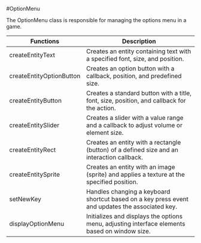 #OptionMenu

The OptionMenu class is responsible for managing the options menu in a game. 

| Functions                          | Description                                                                                       |
|-------------------------------------|---------------------------------------------------------------------------------------------------|
| createEntityText                    | Creates an entity containing text with a specified font, size, and position.                      |
| createEntityOptionButton            | Creates an option button with a callback, position, and predefined size.                          |
| createEntityButton                  | Creates a standard button with a title, font, size, position, and callback for the action.        |
| createEntitySlider                  | Creates a slider with a value range and a callback to adjust volume or element size.              |
| createEntityRect                    | Creates an entity with a rectangle (button) of a defined size and an interaction callback.        |
| createEntitySprite                  | Creates an entity with an image (sprite) and applies a texture at the specified position.         |
| setNewKey                           | Handles changing a keyboard shortcut based on a key press event and updates the associated key.   |
| displayOptionMenu                   | Initializes and displays the options menu, adjusting interface elements based on window size.      |
